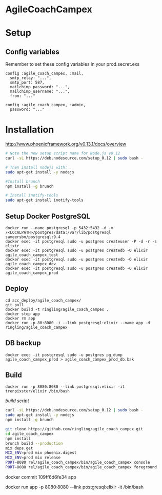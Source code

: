 # AgileCoachCampex

# Setup

## Config variables

Remember to set these config variables in your prod.secret.exs

```
config :agile_coach_campex, :mail,
  smtp_relay: "...",
  smtp_port: 587,
  mailchimp_password: "...",
  mailchimp_username: "...",
  from: "..."

config :agile_coach_campex, :admin,
  password: "..."
```

# Installation

http://www.phoenixframework.org/v0.13.1/docs/overview

```bash
# Note the new setup script name for Node.js v0.12
curl -sL https://deb.nodesource.com/setup_0.12 | sudo bash -

# Then install nodejs with:
sudo apt-get install -y nodejs

#Install brunch
npm install -g brunch

# Install inotify-tools
sudo apt-get install inotify-tools
```

## Setup Docker PostgreSQL

```
docker run --name postgresql -p 5432:5432 -d -v /<LOCALPATH>/postgres/data:/var/lib/postgresql sameersbn/postgresql:9.4
docker exec -it postgresql sudo -u postgres createuser -P -d -r -s elixir
docker exec -it postgresql sudo -u postgres createdb -O elixir agile_coach_campex_test
docker exec -it postgresql sudo -u postgres createdb -O elixir agile_coach_campex_dev
docker exec -it postgresql sudo -u postgres createdb -O elixir agile_coach_campex_prod
```

## Deploy

```
cd acc_deploy/agile_coach_campex/
git pull
docker build -t ringling/agile_coach_campex .
docker stop app
docker rm app
docker run -p 80:8080 -i --link postgresql:elixir --name app -d ringling/agile_coach_campex
```

## DB backup
```
docker exec -it postgresql sudo -u postgres pg_dump agile_coach_campex_prod > agile_coach_campex_prod_db.bak
```

## Build

`docker run -p 8080:8080 --link postgresql:elixir -it trenpixster/elixir /bin/bash`


_build script_

```sh
curl -sL https://deb.nodesource.com/setup_0.12 | sudo bash -
sudo apt-get install -y nodejs
npm install -g brunch

git clone https://github.com/ringling/agile_coach_campex.git
cd agile_coach_campex
npm install
brunch build --production
mix deps.get
MIX_ENV=prod mix phoenix.digest
MIX_ENV=prod mix release 
PORT=8080 rel/agile_coach_campex/bin/agile_coach_campex console
PORT=8080 rel/agile_coach_campex/bin/agile_coach_campex foreground
```
docker commit 109ff6d6fe34 app

docker run app -p 8080:8080 --link postgresql:elixir -it /bin/bash